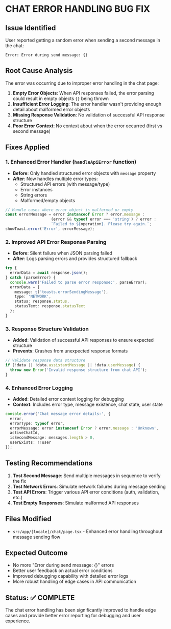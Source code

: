 # CHAT ERROR HANDLING BUG FIX

## Issue Identified
User reported getting a random error when sending a second message in the chat:
```
Error: Error during send message: {}
```

## Root Cause Analysis
The error was occurring due to improper error handling in the chat page:

1. **Empty Error Objects**: When API responses failed, the error parsing could result in empty objects `{}` being thrown
2. **Insufficient Error Logging**: The error handler wasn't providing enough detail about malformed error objects
3. **Missing Response Validation**: No validation of successful API response structure
4. **Poor Error Context**: No context about when the error occurred (first vs second message)

## Fixes Applied

### 1. Enhanced Error Handler (`handleApiError` function)
- **Before**: Only handled structured error objects with `message` property
- **After**: Now handles multiple error types:
  - Structured API errors (with message/type)
  - Error instances
  - String errors
  - Malformed/empty objects

```typescript
// Handle cases where error object is malformed or empty
const errorMessage = error instanceof Error ? error.message : 
                    (error && typeof error === 'string') ? error :
                    `Failed to ${operation}. Please try again.`;
showToast.error('Error', errorMessage);
```

### 2. Improved API Error Response Parsing
- **Before**: Silent failure when JSON parsing failed
- **After**: Logs parsing errors and provides structured fallback

```typescript
try {
  errorData = await response.json();
} catch (parseError) {
  console.warn('Failed to parse error response:', parseError);
  errorData = { 
    message: t('toasts.errorSendingMessage'),
    type: 'NETWORK',
    status: response.status,
    statusText: response.statusText
  };
}
```

### 3. Response Structure Validation
- **Added**: Validation of successful API responses to ensure expected structure
- **Prevents**: Crashes from unexpected response formats

```typescript
// Validate response data structure
if (!data || !data.assistantMessage || !data.userMessage) {
  throw new Error('Invalid response structure from chat API');
}
```

### 4. Enhanced Error Logging
- **Added**: Detailed error context logging for debugging
- **Context**: Includes error type, message existence, chat state, user state

```typescript
console.error('Chat message error details:', {
  error,
  errorType: typeof error,
  errorMessage: error instanceof Error ? error.message : 'Unknown',
  activeChatId,
  isSecondMessage: messages.length > 0,
  userExists: !!user
});
```

## Testing Recommendations

1. **Test Second Message**: Send multiple messages in sequence to verify the fix
2. **Test Network Errors**: Simulate network failures during message sending
3. **Test API Errors**: Trigger various API error conditions (auth, validation, etc.)
4. **Test Empty Responses**: Simulate malformed API responses

## Files Modified
- `src/app/[locale]/chat/page.tsx` - Enhanced error handling throughout message sending flow

## Expected Outcome
- No more "Error during send message: {}" errors
- Better user feedback on actual error conditions
- Improved debugging capability with detailed error logs
- More robust handling of edge cases in API communication

## Status: ✅ COMPLETE
The chat error handling has been significantly improved to handle edge cases and provide better error reporting for debugging and user experience.

